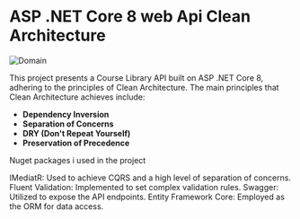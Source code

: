 # ASP .NET Core 8 web Api Clean Architecture
![Domain](https://github.com/AbdAlazim-dev/AspNetCoreCleanArchitectureApi/assets/135723207/7ddbcb70-4b69-4bd1-b63a-0444bf3b482f)

This project presents a Course Library API built on ASP .NET Core 8, adhering to the principles of Clean Architecture. The main principles that Clean Architecture achieves include:

- **Dependency Inversion**
- **Separation of Concerns**
- **DRY (Don't Repeat Yourself)**
- **Preservation of Precedence**
</hr>
Nuget packages i used in the project 

IMediatR: Used to achieve CQRS and a high level of separation of concerns.
Fluent Validation: Implemented to set complex validation rules.
Swagger: Utilized to expose the API endpoints.
Entity Framework Core: Employed as the ORM for data access.
